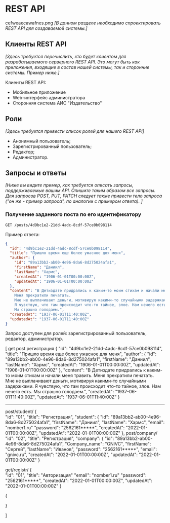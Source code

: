 # REST API

cefweaecawafnes.png
*[В данном разделе необходимо спроектировать REST API для создаваемой системы.]*

## Клиенты REST API

*[Здесь требуется перечислить, кто будет клиентом для разрабатываемого серверного REST API. Это могут быть как приложения, входящие в состав нашей системы, так и сторонние системы. Пример ниже.]*

Клиенты REST API:
- Мобильное приложение
- Web-интерфейс администратора
- Сторонняя система АИС "Издательство"

## Роли

*[Здесь требуется привести список ролей для нашего REST API]*

- Анонимный пользователь;
- Зарегистрированный пользователь;
- Редактор;
- Администратор.

## Запросы и ответы


*[Ниже вы видите пример, как требуется описать запросы, поддерживаемые вашим API. Опишите таким образом все запросы. Для запросов POST, PUT, PATCH следует также привести тело запроса ("он же - пример запроса", по аналогии с примером ответа). ]*

### Получение заданного поста по его идентификатору


`GET /posts/4d9bc1e2-21dd-4adc-8cdf-57ce0b098114`

Пример ответа:
```json
{
  "id": "4d9bc1e2-21dd-4adc-8cdf-57ce0b098114",
  "title": "Пришло время еще более ужасное для меня",
  "author": {
    "id": "89a13bb2-ab00-4e96-8da6-8d275024afa1",
    "firstName": "Даниил",
    "lastName": "Хармс",
    "createdAt": "1906-01-01T00:00:00Z",
    "updatedAt": "1906-01-01T00:00:00Z"
  },
  "content": "В Детиздате придрались к каким-то моим стихам и начали меня травить.
    Меня прекратили печатать.  
    Мне не выплачивают деньги, мотивируя какими-то случайными задержками.
    Я чувствую, что там происходит что-то тайное, злое. Нам нечего есть.
    Мы страшно голодаем.",
  "createdAt": "1937-06-01T11:40:00Z",
  "updatedAt": "1937-06-01T11:40:00Z"
}
```

 Запрос доступен для ролей: зарегистрированный пользователь, редактор, администратор.


 [
get post регистрация
{
  "id": "4d9bc1e2-21dd-4adc-8cdf-57ce0b098114",
  "title": "Пришло время еще более ужасное для меня",
  "author": {
    "id": "89a13bb2-ab00-4e96-8da6-8d275024afa1",
    "firstName": "Даниил",
    "lastName": "Хармс",
    "createdAt": "1906-01-01T00:00:00Z",
    "updatedAt": "1906-01-01T00:00:00Z"
  },
  "content": "В Детиздате придрались к каким-то моим стихам и начали меня травить.
    Меня прекратили печатать.  
    Мне не выплачивают деньги, мотивируя какими-то случайными задержками.
    Я чувствую, что там происходит что-то тайное, злое. Нам нечего есть.
    Мы страшно голодаем.",
  "createdAt": "1937-06-01T11:40:00Z",
  "updatedAt": "1937-06-01T11:40:00Z"
}


----------------------------------------------------
post/student/ 
{  
    "id": "01",
    "title": "Регистрация",
    "student": {
    "id": "89a13bb2-ab00-4e96-8da6-8d275024afa1",
    "firstName": "Даниил",
    "lastName": "Хармс",
    "email": "nomber1.ru"
    "password": "2562161*****",
    "createdAt": "2022-01-01T00:00:00Z",
    "updatedAt": "2022-01-01T00:00:00Z"
  }, 
  post/company/
    "id": "02",
    "title": "Регистрация",
    "company": {
    "id": "89a13bb2-ab00-4e96-8da6-8d275024afa1",
    "Company_name": "GNIVC",
    "firstName": "Сергей",
    "lastName": "Иванов",
    "password": "2562161*****",
    "email": "gnivc.ru",
    "createdAt": "2022-01-01T00:00:00Z",
    "updatedAt": "2022-01-01T00:00:00Z"
}

get/registr/ 
{  
    "id": "01",
    "title": "Авторизация"
    "email": "nomber1.ru"
    "password": "2562161*****",
    "createdAt": "2022-01-01T00:00:00Z",
    "updatedAt": "2022-01-01T00:00:00Z"
}

{



}


]